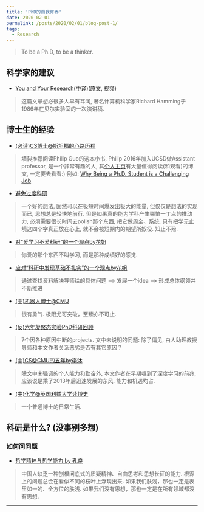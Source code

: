 ```yaml
---
title: 'PhD的自我修养'
date: 2020-02-01
permalink: /posts/2020/02/01/blog-post-1/
tags:
  - Research
---
```


 > To be a Ph.D, to be a thinker.

## 科学家的建议
 - [You and Your Research(中译)](https://blog.csdn.net/dvstream/article/details/6741466)([原文](https://www.cs.virginia.edu/~robins/YouAndYourResearch.html), [视频](https://www.youtube.com/watch?v=a1zDuOPkMSw))
 > 这篇文章想必很多人早有耳闻, 著名计算机科学家Richard Hamming于1986年在贝尔实验室的一次演讲稿.

## 博士生的经验
 - [(必读)CS博士@斯坦福的心路历程](http://pgbovine.net/PhD-memoir.htm)
 > 墙裂推荐阅读Philip Guo的这本小书, Philip 2016年加入UCSD做Assistant professor, 是一个非常有趣的人, 其[个人主页](http://pgbovine.net/index.html)有大量值得阅读(和观看)的博文, 一定要去看看:) 例如: [Why Being a Ph.D. Student is a Challenging Job](http://www.pgbovine.net/PG-Vlog-128-PhD-student-challenging-job.htm)

 - [避免过度科研](https://www.zhihu.com/question/37472890/answer/99964247)
 > 一个好的想法, 固然可以在极短时间爆发出极大的能量, 但仅仅是想法的实现而已, 思想总是轻快地前行. 但是如果真的能为学科产生哪怕一丁点的推动力, 必须需要很长时间去polish那个东西, 把它做周全、系统. 只有把学无止境这四个字真正放在心上, 就不会被短期内的期望所奴役. 知止不殆.

 - [对"爱学习不爱科研"的一个观点by花姐](https://www.zhihu.com/question/268596347/answer/605934137)
 > 你爱的那个东西不叫学习, 而是那种成绩好的感觉.

 - [应对“科研中发现基础不扎实”的一个观点by花姐](https://www.zhihu.com/question/311148934/answer/589062516)
 > 通过查找资料解决导师给的具体问题 --> 发展一个idea --> 形成总体纲领并不断推进

 - [(中)机器人博士@CMU](https://zhuanlan.zhihu.com/p/41313724)
 > 很有勇气. 极限尤可突破，至臻亦不可止.

 - [(反)六年凝聚态实验PhD科研回顾](https://zhuanlan.zhihu.com/p/67579214)
 > 7个因各种原因中断的projects. 文中未说明的问题: 除了偏见, 白人助理教授导师和本文作者关系恶劣是否有其它原因？

 - [(中)CS@CMU的五年by李沐](https://zhuanlan.zhihu.com/p/25099638)
 > 除文中未强调的个人能力和勤奋外, 本文作者在早期嗅到了深度学习的前兆, 应该说是乘了2013年后迅速发展的东风. 能力和机遇均占.

 - [(中)化学@英国利兹大学读博史](https://zhuanlan.zhihu.com/p/52543028)
 > 一个普通博士的日常生活.


## 科研是什么? (没事别多想)

### 如何问问题
 - [哲学精神与哲学能力 by 孔良](https://zhuanlan.zhihu.com/p/38449959)
 > 中国人缺乏一种刨根问底式的质疑精神、自由思考和思想长征的能力. 根源上的问题总会在看似不同的枝叶上浮现出来. 如果我们肤浅，那也一定是表里如一的、全方位的肤浅. 如果我们没有思想，那也一定是在所有领域都没有思想.



------